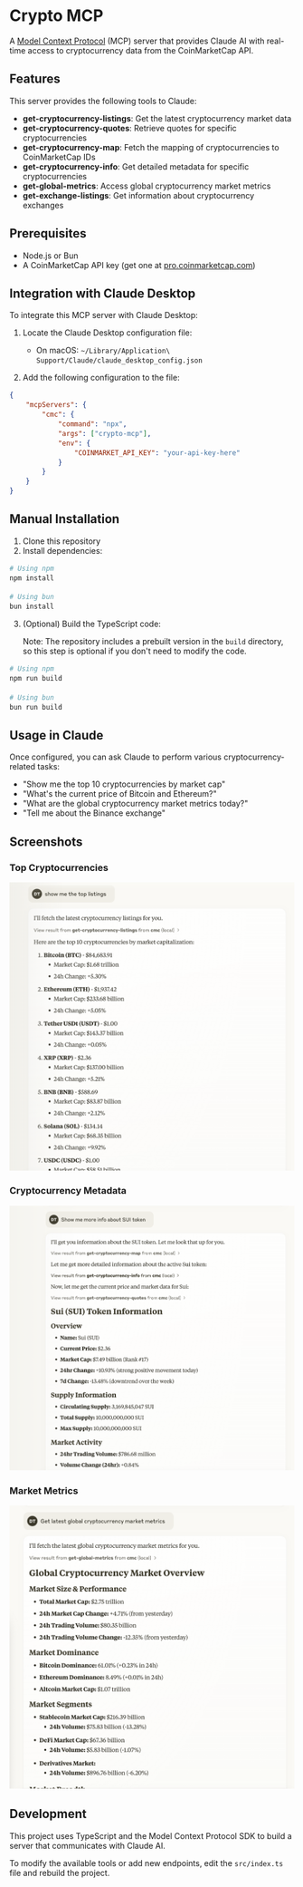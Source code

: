 # Crypto MCP

A [Model Context Protocol](https://modelcontextprotocol.io/introduction) (MCP) server that provides Claude AI with real-time access to cryptocurrency data from the CoinMarketCap API.

## Features

This server provides the following tools to Claude:

- **get-cryptocurrency-listings**: Get the latest cryptocurrency market data
- **get-cryptocurrency-quotes**: Retrieve quotes for specific cryptocurrencies
- **get-cryptocurrency-map**: Fetch the mapping of cryptocurrencies to CoinMarketCap IDs
- **get-cryptocurrency-info**: Get detailed metadata for specific cryptocurrencies
- **get-global-metrics**: Access global cryptocurrency market metrics
- **get-exchange-listings**: Get information about cryptocurrency exchanges

## Prerequisites

- Node.js or Bun
- A CoinMarketCap API key (get one at [pro.coinmarketcap.com](https://pro.coinmarketcap.com))

## Integration with Claude Desktop

To integrate this MCP server with Claude Desktop:

1. Locate the Claude Desktop configuration file:

    - On macOS: `~/Library/Application\ Support/Claude/claude_desktop_config.json`

2. Add the following configuration to the file:

```json
{
    "mcpServers": {
        "cmc": {
            "command": "npx",
            "args": ["crypto-mcp"],
            "env": {
                "COINMARKET_API_KEY": "your-api-key-here"
            }
        }
    }
}
```

## Manual Installation

1. Clone this repository
2. Install dependencies:

```bash
# Using npm
npm install

# Using bun
bun install
```

3. (Optional) Build the TypeScript code:

    Note: The repository includes a prebuilt version in the `build` directory, so this step is optional if you don't need to modify the code.

```bash
# Using npm
npm run build

# Using bun
bun run build
```

## Usage in Claude

Once configured, you can ask Claude to perform various cryptocurrency-related tasks:

- "Show me the top 10 cryptocurrencies by market cap"
- "What's the current price of Bitcoin and Ethereum?"
- "What are the global cryptocurrency market metrics today?"
- "Tell me about the Binance exchange"

## Screenshots

### Top Cryptocurrencies

![Top Cryptocurrencies](assets/top.png)

### Cryptocurrency Metadata

![Cryptocurrency Metadata](assets/metadata.png)

### Market Metrics

![Market Metrics](assets/market_metrics.png)

## Development

This project uses TypeScript and the Model Context Protocol SDK to build a server that communicates with Claude AI.

To modify the available tools or add new endpoints, edit the `src/index.ts` file and rebuild the project.
